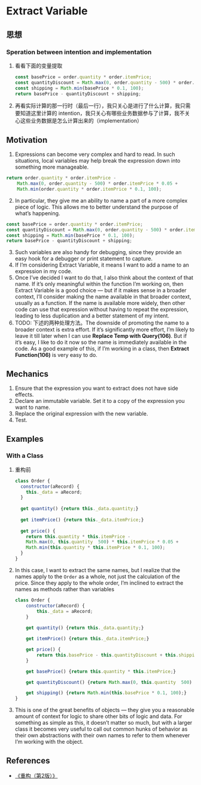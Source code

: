# Extract Variable


## 思想
### Speration between intention and implementation
1. 看看下面的变量提取
    ```js
    const basePrice = order.quantity * order.itemPrice;
    const quantityDiscount = Math.max(0, order.quantity - 500) * order.itemPrice * 0.05;
    const shipping = Math.min(basePrice * 0.1, 100);
    return basePrice - quantityDiscount + shipping;
    ```
2. 再看实际计算的那一行时（最后一行），我只关心是进行了什么计算，我只需要知道这里计算的 intention，我只关心有哪些业务数据参与了计算，我不关心这些业务数据是怎么计算出来的（implementation）


## Motivation
1. Expressions can become very complex and hard to read. In such situations, local variables may help break the expression down into something more manageable. 
  ```js
  return order.quantity * order.itemPrice -
      Math.max(0, order.quantity - 500) * order.itemPrice * 0.05 +
      Math.min(order.quantity * order.itemPrice * 0.1, 100);
  ```
2. In particular, they give me an ability to name a part of a more complex piece of logic. This
allows me to better understand the purpose of what’s happening.
  ```js
  const basePrice = order.quantity * order.itemPrice;
  const quantityDiscount = Math.max(0, order.quantity - 500) * order.itemPrice * 0.05;
  const shipping = Math.min(basePrice * 0.1, 100);
  return basePrice - quantityDiscount + shipping;
  ```
3. Such variables are also handy for debugging, since they provide an easy hook for a debugger or print statement to capture.
4. If I’m considering Extract Variable, it means I want to add a name to an expression in my code. 
5. Once I’ve decided I want to do that, I also think about the context of that name. If it’s only meaningful within the function I’m working on, then Extract Variable is a good choice — but if it makes sense in a broader context, I’ll consider making the name available in that broader context, usually as a function. If the name is available more widely, then other code can use that expression without having to repeat the expression, leading to less duplication and a better statement of my intent.
6. TODO:  下述的两种处理方法。The downside of promoting the name to a broader context is extra effort. If it’s significantly more effort, I’m likely to leave it till later when I can use **Replace Temp with Query(106)**. But if it’s easy, I like to do it now so the name is immediately available in the code. As a good example of this, if I’m working in a class, then **Extract Function(106)** is very easy to do.


## Mechanics
1. Ensure that the expression you want to extract does not have side effects.
2. Declare an immutable variable. Set it to a copy of the expression you want to name.
3. Replace the original expression with the new variable.
4. Test.


## Examples
### With a Class
1. 重构前
    ```js
    class Order {
      constructor(aRecord) {
        this._data = aRecord;
      }
      
      get quantity() {return this._data.quantity;}
      
      get itemPrice() {return this._data.itemPrice;}
      
      get price() {
        return this.quantity * this.itemPrice ­-
        Math.max(0, this.quantity ­ 500) * this.itemPrice * 0.05 +
        Math.min(this.quantity * this.itemPrice * 0.1, 100);
      }
    }
    ```
2. In this case, I want to extract the same names, but I realize that the names apply to the `Order` as a whole, not just the calculation of the price. Since they apply to the whole order, I’m inclined to extract the names as methods rather than variables
    ```js
    class Order {
        constructor(aRecord) {
            this._data = aRecord;
        }
        
        get quantity() {return this._data.quantity;}

        get itemPrice() {return this._data.itemPrice;}

        get price() {
            return this.basePrice ­- this.quantityDiscount + this.shipping;
        }
    
        get basePrice() {return this.quantity * this.itemPrice;}

        get quantityDiscount() {return Math.max(0, this.quantity ­ 500) * this.itemPrice;}

        get shipping() {return Math.min(this.basePrice * 0.1, 100);}
    }
    ```
3. This is one of the great benefits of objects — they give you a reasonable amount of context for logic to share other bits of logic and data. For something as simple as this, it doesn’t matter so much, but with a larger class it becomes very useful to call out common hunks of behavior as their own abstractions with their own names to refer to them whenever I’m working with the object.
















































## References
* [《重构（第2版）》](https://book.douban.com/subject/33400354/)
